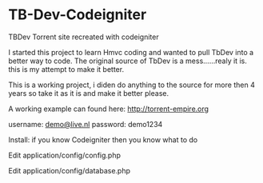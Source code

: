 # TB-Dev-Codeigniter
TBDev Torrent site recreated with codeigniter

I started this project to learn Hmvc coding and wanted to pull TbDev into a better way to code.
The original source of TbDev is a mess......realy it is. this is my attempt to make it better.

This is a working project, i diden do anything to the source for more then 4 years so take it as it is and make it better please.

A working example can found here: http://torrent-empire.org

username: demo@live.nl
password: demo1234

Install: if you know Codeigniter then you know what to do

Edit application/config/config.php

Edit application/config/database.php


